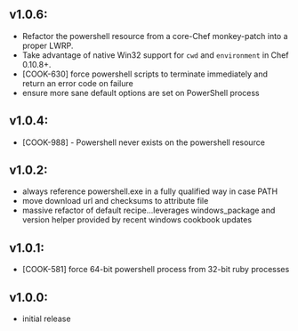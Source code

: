 ## v1.0.6:

* Refactor the powershell resource from a core-Chef monkey-patch into a proper LWRP.
* Take advantage of native Win32 support for `cwd` and `environment` in Chef 0.10.8+.
* [COOK-630] force powershell scripts to terminate immediately and return an error code on failure
* ensure more sane default options are set on PowerShell process

## v1.0.4:

* [COOK-988] - Powershell never exists on the powershell resource

## v1.0.2:

* always reference powershell.exe in a fully qualified way in case PATH
* move download url and checksums to attribute file
* massive refactor of default recipe...leverages windows_package and version helper
provided by recent windows cookbook updates

## v1.0.1:

* [COOK-581] force 64-bit powershell process from 32-bit ruby processes

## v1.0.0:

* initial release
